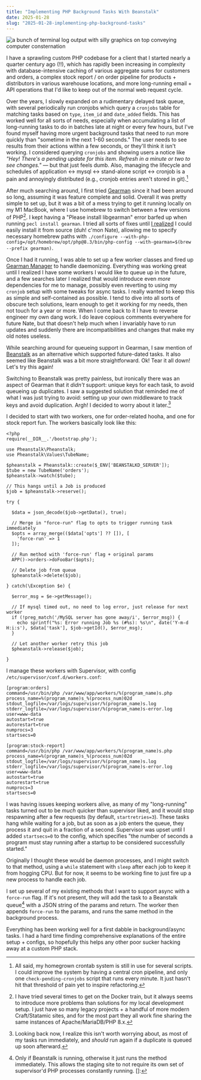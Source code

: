 ```yaml
---
title: "Implementing PHP Background Tasks With Beanstalk"
date: 2025-01-28
slug: "2025-01-28-implementing-php-background-tasks"
---
```


![a bunch of terminal log output with silly graphics on top conveying computer consternation](/images/beanstalkin.jpg)

I have a sprawling custom PHP codebase for a client that I started nearly a quarter century ago (!!), which has rapidly been increasing in complexity with database-intensive caching of various aggregate sums for customers and orders, a complex stock report / on order pipeline for products + distributors in various warehouse locations, and more long-running email + API operations that I'd like to keep out of the normal web request cycle. 

Over the years, I slowly expanded on a rudimentary delayed task queue, with several periodically run cronjobs which query a `cronjobs` table for matching tasks based on `type`, `item_id` and `date_added` fields. This has worked well for all sorts of needs, especially when accumulating a list of long-running tasks to do in batches late at night or every few hours, but I've found myself having more urgent background tasks that need to run more quickly than "sometime in the next 1-60 seconds." The user needs to see results from their actions within a few seconds, or they'll think it isn't working. I considered querying `cronjobs` and showing users a notice like _"Hey! There's a pending update for this item. Refresh in a minute or two to see changes."_ — but that just feels dumb. Also, managing the lifecycle and schedules of application <-> mysql <-> stand-alone script <-> cronjob is a pain and annoyingly distributed (e.g., cronjob entries aren't stored in git).[^3]

After much searching around, I first tried [Gearman](https://gearman.org/) since it had been around so long, assuming it was feature complete and solid. Overall it was pretty simple to set up, but it was a bit of a mess trying to get it running locally on my M1 MacBook, where I use homebrew to switch between a few versions of PHP[^1]. I kept having a "Please install libgearman" error barfed up when running `pecl install gearman`. I tried all sorts of fixes until [I realized](https://stackoverflow.com/questions/9705925/how-to-install-gearman-extension-on-mamp/16295084#comment139990831_16295084) I could easily install it from source (duh! c'mon Nate), allowing me to specify necessary homebrew paths with `./configure --with-php-config=/opt/homebrew/opt/php@8.3/bin/php-config --with-gearman=$(brew --prefix gearman)`. 

Once I had it running, I was able to set up a few worker classes and fired up [Gearman Manager](https://github.com/brianlmoon/GearmanManager) to handle daemonizing. Everything was working great until I realized I have some workers I would like to queue up in the future, and a few searches later I realized that would introduce even *more* dependencies for me to manage, possibly even reverting to using my `cronjob` setup with some tweaks for async tasks. I really wanted to keep this as simple and self-contained as possible. I tend to dive into all sorts of obscure tech solutions, learn enough to get it working for my needs, then not touch for a year or more. When I come back to it I have to reverse engineer my own dang work. I do leave copious comments everywhere for future Nate, but that doesn't help much when I invariably have to run updates and suddenly there are incompatibilities and changes that make my old notes useless.

While searching around for queueing support in Gearman, I saw mention of [Beanstalk](https://beanstalkd.github.io/) as an alternative which supported future-dated tasks. It also seemed like Beanstalk was a bit more straightforward. Ok! Tear it all down! Let's try this again!

Switching to Beanstalk was pretty painless, but ironically there was an aspect of Gearman that it *didn't* support: unique keys for each task, to avoid queueing up duplicates. I saw a suggested solution that reminded me of what I was just trying to avoid: setting up your own middleware to track keys and avoid duplication. Argh! I decided to worry about it later.[^2] 

I decided to start with two workers, one for order-related hooha, and one for stock report fun. The workers basically look like this:

```
<?php
require(__DIR__.'/bootstrap.php');

use Pheanstalk\Pheanstalk;
use Pheanstalk\Values\TubeName;

$pheanstalk = Pheanstalk::create($_ENV['BEANSTALKD_SERVER']);
$tube = new TubeName('orders');
$pheanstalk->watch($tube);

// This hangs until a Job is produced
$job = $pheanstalk->reserve();

try {

  $data = json_decode($job->getData(), true);

  // Merge in "force-run" flag to opts to trigger running task immediately
  $opts = array_merge(($data['opts'] ?? []), [
    'force-run' => 1
  ]);

  // Run method with 'force-run' flag + original params
  APP()->orders->doFooBar($opts);

  // Delete job from queue
  $pheanstalk->delete($job);

} catch(\Exception $e) {
  
  $error_msg = $e->getMessage();

  // If mysql timed out, no need to log error, just release for next worker
  if (!preg_match('/MySQL server has gone away/i', $error_msg)) {
    echo sprintf("%s: Error running Job %s (#%s): %s\n", date('Y-m-d H:i:s'), $data['task'], $job->getId(), $error_msg);
  }

  // Let another worker retry this job
  $pheanstalk->release($job);

}
```

I manage these workers with Supervisor, with config `/etc/supervisor/conf.d/workers.conf`:

```
[program:orders]
command=/usr/bin/php /var/www/app/workers/%(program_name)s.php
process_name=%(program_name)s_%(process_num)02d
stdout_logfile=/var/logs/supervisor/%(program_name)s.log
stderr_logfile=/var/logs/supervisor/%(program_name)s-error.log
user=www-data
autostart=true
autorestart=true
numprocs=3
startsecs=0

[program:stock-report]
command=/usr/bin/php /var/www/app/workers/%(program_name)s.php
process_name=%(program_name)s_%(process_num)02d
stdout_logfile=/var/logs/supervisor/%(program_name)s.log
stderr_logfile=/var/logs/supervisor/%(program_name)s-error.log
user=www-data
autostart=true
autorestart=true
numprocs=3
startsecs=0
```

I was having issues keeping workers alive, as many of my "long-running" tasks turned out to be *much* quicker than supervisor liked, and it would stop respawning after a few requests (by default, `startretries=3`). These tasks hang while waiting for a job, but as soon as a job enters the queue, they process it and quit in a fraction of a second. Supervisor was upset until I added `startsecs=0` to the config, which specifies "the number of seconds a program must stay running after a startup to be considered successfully started." 

Originally I thought these would be daemon processes, and I might switch to that method, using a `while` statement with `sleep` after each job to keep it from hogging CPU. But for now, it seems to be working fine to just fire up a new process to handle each job.

I set up several of my existing methods that I want to support async with a `force-run` flag. If it's not present, they will add the task to a Beanstalk queue[^4] with a JSON string of the params and return. The worker then appends `force-run` to the params, and runs the same method in the background process. 

Everything has been working well for a first dabble in background/async tasks. I had a hard time finding comprehensive explanations of the entire setup + configs, so hopefully this helps any other poor sucker hacking away at a custom PHP stack. 

[^1]: I have tried several times to get on the Docker train, but it always seems to introduce more problems than solutions for my local development setup. I just have so many legacy projects + a handful of more modern Craft/Statamic sites, and for the most part they all work fine sharing the same instances of Apache/MariaDB/PHP 8.x.
[^2]: Looking back now, I realize this isn't worth worrying about, as most of my tasks run immediately, and *should* run again if a duplicate is queued up soon afterward.
[^3]: All said, my homegrown crontab system is still in use for several scripts. I could improve the system by having a central cron pipeline, and only one `check-pending-cronjobs` script that runs every minute. It just hasn't hit that threshold of pain yet to inspire refactoring.
[^4]: Only if Beanstalk is running, otherwise it just runs the method immediately. This allows the staging site to not require its own set of supervisor'd PHP processes constantly running.
[]: 

